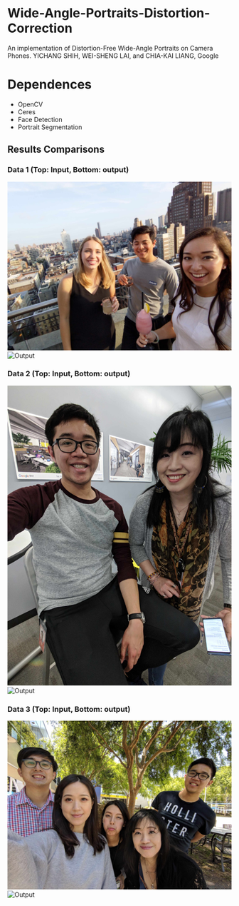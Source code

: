 # Wide-Angle-Portraits-Distortion-Correction
An implementation of Distortion-Free Wide-Angle Portraits on Camera Phones. YICHANG SHIH, WEI-SHENG LAI, and CHIA-KAI LIANG, Google

# Dependences

  - OpenCV
  - Ceres
  - Face Detection
  - Portrait Segmentation


## Results Comparisons

### Data 1 (Top: Input, Bottom: output)
![Input](/data1_input.jpg)
![Output](/data1_output.png)

### Data 2 (Top: Input, Bottom: output)
![Input](/data2_input.jpg)
![Output](/data2_output.png)

### Data 3 (Top: Input, Bottom: output)
![Input](/data3_input.jpg)
![Output](/data3_output.png)
